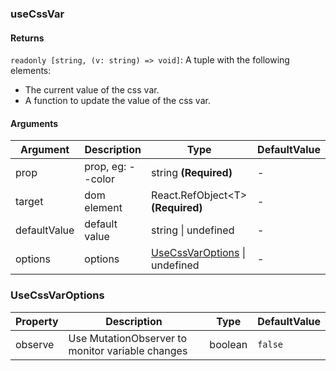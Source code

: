 ### useCssVar

#### Returns
`readonly [string, (v: string) => void]`: A tuple with the following elements:
- The current value of the css var.
- A function to update the value of the css var.

#### Arguments
|Argument|Description|Type|DefaultValue|
|---|---|---|---|
|prop|prop, eg: --color|string  **(Required)**|-|
|target|dom element|React.RefObject&lt;T&gt;  **(Required)**|-|
|defaultValue|default value|string \| undefined |-|
|options|options|[UseCssVarOptions](#UseCssVarOptions) \| undefined |-|

### UseCssVarOptions

|Property|Description|Type|DefaultValue|
|---|---|---|---|
|observe|Use MutationObserver to monitor variable changes|boolean |`false`|